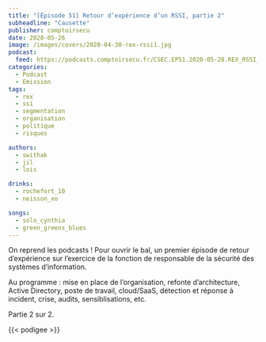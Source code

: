 ```yaml
---
title: "[Épisode 51] Retour d’expérience d’un RSSI, partie 2"
subheadline: "Causette"
publisher: comptoirsecu
date: 2020-05-26
image: /images/covers/2020-04-30-rex-rssi1.jpg
podcast:
  feed: https://podcasts.comptoirsecu.fr/CSEC.EP51.2020-05-28.REX_RSSI_2.m4a
categories:
  - Podcast
  - Emission
tags:
  - rex
  - ssi
  - segmentation
  - organisation
  - politique
  - risques

authors:
  - swithak
  - jil
  - lois

drinks:
  - rochefort_10
  - neisson_xo

songs:
  - solo_cynthia
  - green_greens_blues
---
```


On reprend les podcasts ! Pour ouvrir le bal, un premier épisode de retour d’expérience sur l’exercice de la fonction de responsable de la sécurité des systèmes d’information. 

Au programme : mise en place de l’organisation, refonte d’architecture, Active Directory, poste de travail, cloud/SaaS, détection et réponse à incident, crise, audits, sensiblisations, etc.

Partie 2 sur 2.

{{< podigee >}}
